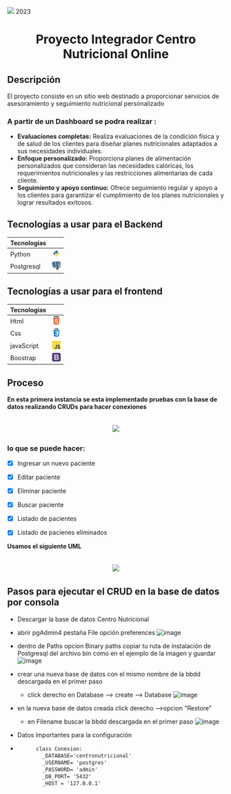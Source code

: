 <p align="left">
  <img width="150"  src=https://github.com/CodeSystem2022/AsistenciaCodeStyle/blob/main/assets/CodeStyleTransparent.png>
  2023
</p>

<h1 align="center">Proyecto Integrador Centro Nutricional Online   </h1>

## Descripción

El proyecto consiste en un sitio web  destinado a proporcionar servicios de asesoramiento y seguimiento nutricional personalizado

### A partir de un Dashboard se podra realizar :

* **Evaluaciones completas:** Realiza evaluaciones de la condición física y de salud de los clientes para diseñar planes nutricionales adaptados a sus necesidades individuales.
* **Enfoque personalizado:** Proporciona planes de alimentación personalizados que consideran las necesidades calóricas, los requerimientos nutricionales y las restricciones alimentarias de cada cliente.
* **Seguimiento y apoyo continuo:** Ofrece seguimiento regular y apoyo a los clientes para garantizar el cumplimiento de los planes nutricionales y lograr resultados exitosos.

## Tecnologías a usar para el Backend
|Tecnologías|   |
 |------|-------|
 | Python | <code><img height="20" alt="python" src="https://raw.githubusercontent.com/github/explore/80688e429a7d4ef2fca1e82350fe8e3517d3494d/topics/python/python.png"></code> |
 | Postgresql | <code><img height="20" alt="PostgreSQL" src="https://raw.githubusercontent.com/github/explore/80688e429a7d4ef2fca1e82350fe8e3517d3494d/topics/postgresql/postgresql.png"></code> |

## Tecnologías a usar para el frontend

  |Tecnologías|  |
  |------|-------|
|  Html  | <code><img height="20" alt="HTML" src="https://raw.githubusercontent.com/github/explore/80688e429a7d4ef2fca1e82350fe8e3517d3494d/topics/html/html.png"></code> |
| Css   | <code><img height="20" alt="CSS" src="https://raw.githubusercontent.com/github/explore/80688e429a7d4ef2fca1e82350fe8e3517d3494d/topics/css/css.png"></code> |
| javaScript | <code><img height="20" alt="javascript" src="https://raw.githubusercontent.com/github/explore/80688e429a7d4ef2fca1e82350fe8e3517d3494d/topics/javascript/javascript.png"></code>|
| Boostrap | <code><img height="20" alt="bootstrap" src="https://raw.githubusercontent.com/github/explore/80688e429a7d4ef2fca1e82350fe8e3517d3494d/topics/bootstrap/bootstrap.png"></code>|


## Proceso

**En esta primera instancia se esta implementado pruebas con la base de datos realizando CRUDs para hacer conexiones**

<h2 align="center"><img width= "500"src="https://github.com/CodeSystem2022/integrador_CodeStyle_Centronutricional_2023/blob/main/Documentaci%C3%B3n/DER-pacientes.png"> </h2>

### lo que se puede hacer:
  - [x]  Ingresar un nuevo paciente
  - [x]   Editar paciente
  - [x]   Eliminar paciente
  - [x]   Buscar paciente
  - [x]   Listado de pacientes
  - [x]   Listado de pacienes eliminados


**Usamos el siguiente UML**
<h2 align="center"><img width= "500"src=https://github.com/CodeSystem2022/integrador_CodeStyle_Centronutricional_2023/blob/main/Documentaci%C3%B3n/UML-centroNutricional.png> </h2>

## Pasos para ejecutar el CRUD en la base de datos por consola

 * Descargar la base de datos Centro Nutricional
 * abrir pgAdmin4 pestaña File opción preferences
![image](https://github.com/CodeSystem2022/integrador_CodeStyle_Centronutricional_2023/assets/91083049/e3f62f1c-fd18-41e4-a3d6-f19b8edd2fee)

* dentro de Paths opcion Binary paths copiar tu ruta de instalación de Postgresql del archivo bin como en el ejemplo de la imagen y guardar
  ![image](https://github.com/CodeSystem2022/integrador_CodeStyle_Centronutricional_2023/assets/91083049/0707a54d-cd9c-40d5-a350-de5b4b28750c)

* crear una nueva base de datos con el mismo nombre de la bbdd descargada en el primer paso
  * click derecho en Database --> create --> Database
  ![image](https://github.com/CodeSystem2022/integrador_CodeStyle_Centronutricional_2023/assets/91083049/55cbf433-0132-4bbb-a559-18bb63d4db96)

* en la nueva base de datos creada click derecho -->opcion  "Restore"
  * en Filename buscar la bbdd descargada en el primer paso
![image](https://github.com/CodeSystem2022/integrador_CodeStyle_Centronutricional_2023/assets/91083049/1b250b7f-6546-46d1-87aa-2ddbfff6f22f)

* Datos importantes para la configuración
* 
            class Conexion:
              _DATABASE='centronutricional'
              _USERNAME= 'postgres'
              _PASSWORD= 'admin'
              _DB_PORT= '5432'
              _HOST = '127.0.0.1'
  
  





